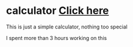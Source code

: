 # calculator [Click here](https://anipati2.github.io/calculator/)

This is just a simple calculator, nothing too special 

I spent more than 3 hours working on this 
